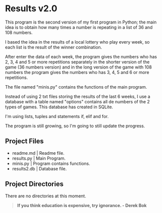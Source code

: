 # Results v2.0

This program is the second version of my first program in Python; the main idea is to obtain how many times a number is repeating in a list of 36 and 108 numbers.

I based the idea in the results of a local lottery who play every week, so each list is the result of the winner combination.

After enter the data of each week, the program gives the numbers who has 2, 3, 4 and 5 or more repetitions separately in the shorter version of the game (36 numbers version) and in the long version of the game with 108 numbers the program gives the numbers who has 3, 4, 5 and 6 or more repetitions.

The file named "minis.py" contains the functions of the main program.

Instead of using 2 txt files storing the results of the last 6 weeks, I use a database with a table named "options" contains all de numbers of the 2 types of games. This database has created in SQLite.

I'm using lists, tuples and statements if, elif and for.

The program is still growing, so I'm going to still update the progress.
  

## Project Files
- readme.md    | Readme file.
- results.py   | Main Program.
- minis.py     | Program contains functions.
- results2.db  | Database file.

## Project Directories
There are no directories at this moment.
  
  
> **If you think education is expensive, try ignorance. - Derek Bok**